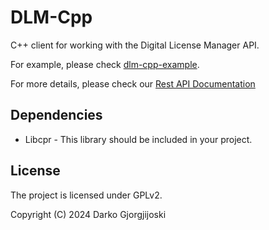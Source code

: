 # DLM-Cpp

C++ client for working with the Digital License Manager API.

For example, please check [dlm-cpp-example](https://github.com/ideologix/dlm-cpp-example).

For more details, please check our [Rest API Documentation](https://docs.codeverve.com/digital-license-manager/rest-api/)

## Dependencies

* Libcpr - This library should be included in your project.

## License

The project is licensed under GPLv2.

Copyright (C) 2024 Darko Gjorgjijoski
